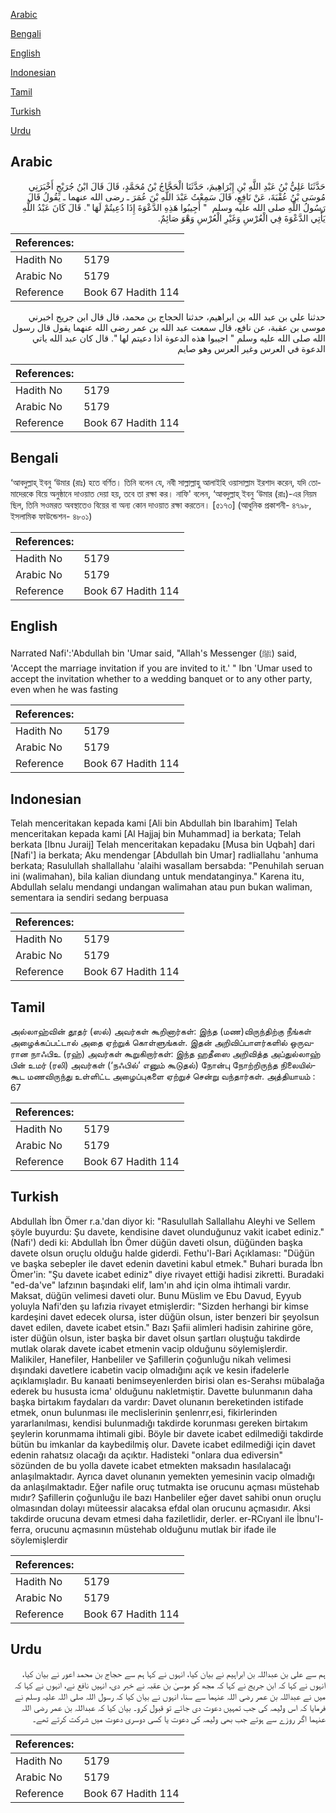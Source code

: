 [Arabic](#arabic)

[Bengali](#bengali)

[English](#english)

[Indonesian](#indonesian)

[Tamil](#tamil)

[Turkish](#turkish)

[Urdu](#urdu)

## Arabic


<div dir="rtl" lang="ar" style={{fontSize:'larger',backgroundColor:'#f8f9fa',padding:20}}>
حَدَّثَنَا عَلِيُّ بْنُ عَبْدِ اللَّهِ بْنِ إِبْرَاهِيمَ، حَدَّثَنَا الْحَجَّاجُ بْنُ مُحَمَّدٍ، قَالَ قَالَ ابْنُ جُرَيْجٍ أَخْبَرَنِي مُوسَى بْنُ عُقْبَةَ، عَنْ نَافِعٍ، قَالَ سَمِعْتُ عَبْدَ اللَّهِ بْنَ عُمَرَ ـ رضى الله عنهما ـ يَقُولُ قَالَ رَسُولُ اللَّهِ صلى الله عليه وسلم ‏ "‏ أَجِيبُوا هَذِهِ الدَّعْوَةَ إِذَا دُعِيتُمْ لَهَا ‏"‏‏.‏ قَالَ كَانَ عَبْدُ اللَّهِ يَأْتِي الدَّعْوَةَ فِي الْعُرْسِ وَغَيْرِ الْعُرْسِ وَهْوَ صَائِمٌ‏.‏
</div>
<div style={{backgroundColor:'#f8f9fa',padding:20, marginBottom: 10}}><table> <thead> <tr> <th>References:</th> <th></th> </tr> </thead> <tbody><tr><td>Hadith No</td><td>5179</td></tr><tr><td>Arabic No</td><td>5179</td></tr><tr><td>Reference</td><td>Book 67 Hadith 114</td></tr></tbody></table></div>


<div dir="rtl" lang="ar" style={{fontSize:'larger',backgroundColor:'#f8f9fa',padding:20}}>
حدثنا علي بن عبد الله بن ابراهيم، حدثنا الحجاج بن محمد، قال قال ابن جريج اخبرني موسى بن عقبة، عن نافع، قال سمعت عبد الله بن عمر رضى الله عنهما يقول قال رسول الله صلى الله عليه وسلم " اجيبوا هذه الدعوة اذا دعيتم لها ". قال كان عبد الله ياتي الدعوة في العرس وغير العرس وهو صايم
</div>
<div style={{backgroundColor:'#f8f9fa',padding:20, marginBottom: 10}}><table> <thead> <tr> <th>References:</th> <th></th> </tr> </thead> <tbody><tr><td>Hadith No</td><td>5179</td></tr><tr><td>Arabic No</td><td>5179</td></tr><tr><td>Reference</td><td>Book 67 Hadith 114</td></tr></tbody></table></div>

## Bengali


<div dir="ltr" lang="bn" style={{fontSize:'larger',backgroundColor:'#f8f9fa',padding:20}}>
‘আবদুল্লাহ্ ইবনু ‘উমার (রাঃ) হতে বর্ণিত। তিনি বলেন যে, নবী সাল্লাল্লাহু আলাইহি ওয়াসাল্লাম ইরশাদ করেন, যদি তোমাদেরকে বিয়ে অনুষ্ঠানে দাওয়াত দেয়া হয়, তবে তা রক্ষা কর। নাফি' বলেন, ‘আবদুল্লাহ্ ইবনু ‘উমার (রাঃ)-এর নিয়ম ছিল, তিনি সওমরত অবস্থাতেও বিয়ের বা অন্য কোন দাওয়াত রক্ষা করতেন। [৫১৭৩] (আধুনিক প্রকাশনী- ৪৭৯৮, ইসলামিক ফাউন্ডেশন- ৪৮০১)
</div>
<div style={{backgroundColor:'#f8f9fa',padding:20, marginBottom: 10}}><table> <thead> <tr> <th>References:</th> <th></th> </tr> </thead> <tbody><tr><td>Hadith No</td><td>5179</td></tr><tr><td>Arabic No</td><td>5179</td></tr><tr><td>Reference</td><td>Book 67 Hadith 114</td></tr></tbody></table></div>

## English


<div dir="ltr" lang="en" style={{fontSize:'larger',backgroundColor:'#f8f9fa',padding:20}}>
Narrated Nafi':'Abdullah bin 'Umar said, "Allah's Messenger (ﷺ) said, 'Accept the marriage invitation if you are invited to it.' " Ibn 'Umar used to accept the invitation whether to a wedding banquet or to any other party, even when he was fasting
</div>
<div style={{backgroundColor:'#f8f9fa',padding:20, marginBottom: 10}}><table> <thead> <tr> <th>References:</th> <th></th> </tr> </thead> <tbody><tr><td>Hadith No</td><td>5179</td></tr><tr><td>Arabic No</td><td>5179</td></tr><tr><td>Reference</td><td>Book 67 Hadith 114</td></tr></tbody></table></div>

## Indonesian


<div dir="ltr" lang="id" style={{fontSize:'larger',backgroundColor:'#f8f9fa',padding:20}}>
Telah menceritakan kepada kami [Ali bin Abdullah bin Ibarahim] Telah menceritakan kepada kami [Al Hajjaj bin Muhammad] ia berkata; Telah berkata [Ibnu Juraij] Telah menceritakan kepadaku [Musa bin Uqbah] dari [Nafi'] ia berkata; Aku mendengar [Abdullah bin Umar] radliallahu 'anhuma berkata; Rasulullah shallallahu 'alaihi wasallam bersabda: "Penuhilah seruan ini (walimahan), bila kalian diundang untuk mendatanginya." Karena itu, Abdullah selalu mendangi undangan walimahan atau pun bukan waliman, sementara ia sendiri sedang berpuasa
</div>
<div style={{backgroundColor:'#f8f9fa',padding:20, marginBottom: 10}}><table> <thead> <tr> <th>References:</th> <th></th> </tr> </thead> <tbody><tr><td>Hadith No</td><td>5179</td></tr><tr><td>Arabic No</td><td>5179</td></tr><tr><td>Reference</td><td>Book 67 Hadith 114</td></tr></tbody></table></div>

## Tamil


<div dir="ltr" lang="ta" style={{fontSize:'larger',backgroundColor:'#f8f9fa',padding:20}}>
அல்லாஹ்வின் தூதர் (ஸல்) அவர்கள் கூறினார்கள்: இந்த (மண)விருந்திற்கு நீங்கள் அழைக்கப்பட்டால் அதை ஏற்றுக் கொள்ளுங்கள். இதன் அறிவிப்பாளர்களில் ஒருவரான நாஃபிஉ (ரஹ்) அவர்கள் கூறுகிறார்கள்: இந்த ஹதீஸை அறிவித்த அப்துல்லாஹ் பின் உமர் (ரலி) அவர்கள் (‘நஃபில்’ எனும் கூடுதல்) நோன்பு நோற்றிருந்த நிலையில்கூட மணவிருந்து உள்ளிட்ட அழைப்புகளை ஏற்றுச் சென்று வந்தார்கள். அத்தியாயம் : 67
</div>
<div style={{backgroundColor:'#f8f9fa',padding:20, marginBottom: 10}}><table> <thead> <tr> <th>References:</th> <th></th> </tr> </thead> <tbody><tr><td>Hadith No</td><td>5179</td></tr><tr><td>Arabic No</td><td>5179</td></tr><tr><td>Reference</td><td>Book 67 Hadith 114</td></tr></tbody></table></div>

## Turkish


<div dir="ltr" lang="tr" style={{fontSize:'larger',backgroundColor:'#f8f9fa',padding:20}}>
Abdullah İbn Ömer r.a.'dan diyor ki: "Rasulullah Sallallahu Aleyhi ve Sellem şöyle buyurdu: Şu davete, kendisine davet olunduğunuz vakit icabet ediniz." (Nafi') dedi ki: Abdullah İbn Ömer düğün daveti olsun, düğünden başka davete olsun oruçlu olduğu halde giderdi. Fethu'l-Bari Açıklaması: "Düğün ve başka sebepler ile davet edenin davetini kabul etmek." Buhari burada İbn Ömer'in: "Şu davete icabet ediniz" diye rivayet ettiği hadisi zikretti. Buradaki "ed-da've" lafzının başındaki elif, lam'ın ahd için olma ihtimali vardır. Maksat, düğün velimesi daveti olur. Bunu Müslim ve Ebu Davud, Eyyub yoluyla Nafi'den şu lafızia rivayet etmişlerdir: "Sizden herhangi bir kimse kardeşini davet edecek olursa, ister düğün olsun, ister benzeri bir şeyolsun davet edilen, davete icabet etsin." Bazı Şafii alimleri hadisin zahirine göre, ister düğün olsun, ister başka bir davet olsun şartları oluştuğu takdirde mutlak olarak davete icabet etmenin vacip olduğunu söylemişlerdir. Malikiler, Hanefiler, Hanbeliler ve Şafillerin çoğunluğu nikah velimesi dışındaki davetlere icabetin vacip olmadığını açık ve kesin ifadelerle açıklamışladır. Bu kanaati benimseyenlerden birisi olan es-Serahsı mübalağa ederek bu hususta icma' olduğunu nakletmiştir. Davette bulunmanın daha başka birtakım faydaları da vardır: Davet olunanın bereketinden istifade etmek, onun bulunması ile meclislerinin şenlenrr,esi, fikirlerinden yararlanılması, kendisi bulunmadığı takdirde korunması gereken birtakım şeylerin korunmama ihtimali gibi. Böyle bir davete icabet edilmediği takdirde bütün bu imkanlar da kaybedilmiş olur. Davete icabet edilmediği için davet edenin rahatsız olacağı da açıktır. Hadisteki "onlara dua ediversin" sözünden de bu yolla davete icabet etmekten maksadın hasılalacağı anlaşılmaktadır. Ayrıca davet olunanın yemekten yemesinin vacip olmadığı da anlaşılmaktadır. Eğer nafile oruç tutmakta ise orucunu açması müstehab mıdır? Şafillerin çoğunluğu ile bazı Hanbeliler eğer davet sahibi onun oruçlu olmasından dolayı müteessir alacaksa efdal olan orucunu açmasıdır. Aksi takdirde orucuna devam etmesi daha faziletlidir, derler. er-RCıyanl ile İbnu'l-ferra, orucunu açmasının müstehab olduğunu mutlak bir ifade ile söylemişlerdir
</div>
<div style={{backgroundColor:'#f8f9fa',padding:20, marginBottom: 10}}><table> <thead> <tr> <th>References:</th> <th></th> </tr> </thead> <tbody><tr><td>Hadith No</td><td>5179</td></tr><tr><td>Arabic No</td><td>5179</td></tr><tr><td>Reference</td><td>Book 67 Hadith 114</td></tr></tbody></table></div>

## Urdu


<div dir="rtl" lang="ur" style={{fontSize:'larger',backgroundColor:'#f8f9fa',padding:20}}>
ہم سے علی بن عبداللہ بن ابراہیم نے بیان کیا، انہوں نے کہا ہم سے حجاج بن محمد اعور نے بیان کیا، انہوں نے کہا کہ ابن جریج نے کہا کہ مجھ کو موسیٰ بن عقبہ نے خبر دی، انہیں نافع نے، انہوں نے کہا کہ میں نے عبداللہ بن عمر رضی اللہ عنہما سے سنا، انہوں نے بیان کیا کہ رسول اللہ صلی اللہ علیہ وسلم نے فرمایا کہ اس ولیمہ کی جب تمہیں دعوت دی جائے تو قبول کرو۔ بیان کیا کہ عبداللہ بن عمر رضی اللہ عنہما اگر روزے سے ہوتے جب بھی ولیمہ کی دعوت یا کسی دوسری دعوت میں شرکت کرتے تھے۔
</div>
<div style={{backgroundColor:'#f8f9fa',padding:20, marginBottom: 10}}><table> <thead> <tr> <th>References:</th> <th></th> </tr> </thead> <tbody><tr><td>Hadith No</td><td>5179</td></tr><tr><td>Arabic No</td><td>5179</td></tr><tr><td>Reference</td><td>Book 67 Hadith 114</td></tr></tbody></table></div>